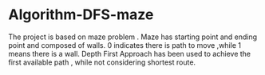 # Algorithm-DFS-maze
The project is based on maze problem . Maze has starting point and ending point  and composed of walls. 0 indicates there is path to move ,while 1 means there is a wall.  Depth First Approach has been used to achieve the first available path , while not considering shortest route.
